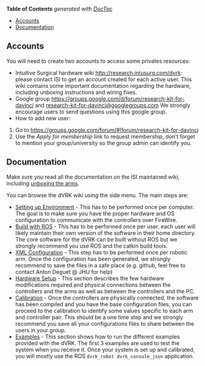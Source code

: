 <!-- START doctoc generated TOC please keep comment here to allow auto update -->
<!-- DON'T EDIT THIS SECTION, INSTEAD RE-RUN doctoc TO UPDATE -->
**Table of Contents**  *generated with [DocToc](http://doctoc.herokuapp.com/)*

- [Accounts](#accounts)
- [Documentation](#documentation)

<!-- END doctoc generated TOC please keep comment here to allow auto update -->

## Accounts

You will need to create two accounts to access some privates resources:
* Intuitive Surgical hardware wiki http://research.intusurg.com/dvrk: please contact ISI to get an account created for each active user.  This wiki contains some important documentation regarding the hardware, including unboxing instructions and wiring fixes. 
* Google group https://groups.google.com/d/forum/research-kit-for-davinci and research-kit-for-davinci@googlegroups.com We strongly encourage users to send questions using this google group.
 * How to add new user: 
  1. Go to https://groups.google.com/forum/#!forum/research-kit-for-davinci
  2. Use the *Apply for membership* link to request membership, don't forget to mention your group/university so the group admin can identify you.

## Documentation

Make sure you read all the documentation on the ISI maintained wiki, including [unboxing the arms](http://research.intusurg.com/dvrkwiki/index.php?title=DVRK:Docs:Main).

You can browse the dVRK wiki using the side menu.  The main steps are:
* [Setting up Environment](/jhu-dvrk/sawIntuitiveResearchKit/wiki/Development-Environment) - This has to be performed once per computer.  The goal is to make sure you have the proper hardware and OS configuration to communicate with the controllers over FireWire.
* [Build with ROS](/jhu-dvrk/sawIntuitiveResearchKit/wiki/CatkinBuild) - This has to be performed once per user, each user will likely maintain their own version of the software in their home directory.  The core software for the dVRK can be built without ROS but we strongly recommend you use ROS and the catkin build tools.
* [XML Configuration](/jhu-dvrk/sawIntuitiveResearchKit/wiki/XMLConfig) - This step has to be performed once per robotic arm.  Once the configuration has been generated, we strongly recommend to save the files in a safe place (e.g. github, feel free to contact Anton Deguet @ JHU for help)
* [Hardware Setup](/jhu-dvrk/sawIntuitiveResearchKit/wiki/Hardware) - This section describes the few hardware modifications required  and physical connections between the controllers and the arms as well as between the controllers and the PC.
* [Calibration](/jhu-dvrk/sawIntuitiveResearchKit/wiki/Calibration) - Once the controllers are physically connected, the software has been compiled and you have the base configuration files, you can proceed to the calibration to identify some values specific to each arm and controller pair.  This should be a one time step and we strongly recommend you save all your configurations files to share between the users in your group. 
* [Examples](/jhu-dvrk/sawIntuitiveResearchKit/wiki/Examples) - This section shows how to run the different examples provided with the dVRK.  The first 3 examples are used to test the system when you receive it.  Once your system is set up and calibrated, you will mostly use the ROS `dvrk_robot dvrk_console_json` application.